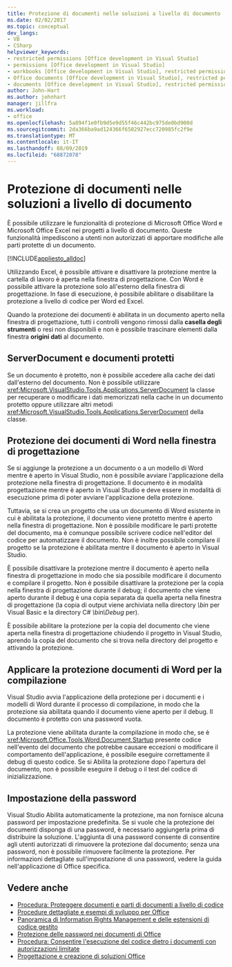 ```yaml
---
title: Protezione di documenti nelle soluzioni a livello di documento
ms.date: 02/02/2017
ms.topic: conceptual
dev_langs:
- VB
- CSharp
helpviewer_keywords:
- restricted permissions [Office development in Visual Studio]
- permissions [Office development in Visual Studio]
- workbooks [Office development in Visual Studio], restricted permissions
- Office documents [Office development in Visual Studio], restricted permissions
- documents [Office development in Visual Studio], restricted permissions
author: John-Hart
ms.author: johnhart
manager: jillfra
ms.workload:
- office
ms.openlocfilehash: 5a894f1e0fb9d5e9d55f46c442bc975de0bd900d
ms.sourcegitcommit: 2da366ba9ad124366f6502927ecc720985fc2f9e
ms.translationtype: MT
ms.contentlocale: it-IT
ms.lasthandoff: 08/09/2019
ms.locfileid: "68872078"
---
```

# <a name="document-protection-in-document-level-solutions"></a>Protezione di documenti nelle soluzioni a livello di documento
  È possibile utilizzare le funzionalità di protezione di Microsoft Office Word e Microsoft Office Excel nei progetti a livello di documento. Queste funzionalità impediscono a utenti non autorizzati di apportare modifiche alle parti protette di un documento.

 [!INCLUDE[appliesto_alldoc](../vsto/includes/appliesto-alldoc-md.md)]

 Utilizzando Excel, è possibile attivare e disattivare la protezione mentre la cartella di lavoro è aperta nella finestra di progettazione. Con Word è possibile attivare la protezione solo all'esterno della finestra di progettazione. In fase di esecuzione, è possibile abilitare o disabilitare la protezione a livello di codice per Word ed Excel.

 Quando la protezione dei documenti è abilitata in un documento aperto nella finestra di progettazione, tutti i controlli vengono rimossi dalla **casella degli strumenti** o resi non disponibili e non è possibile trascinare elementi dalla finestra **origini dati** al documento.

## <a name="serverdocument-and-protected-documents"></a>ServerDocument e documenti protetti
 Se un documento è protetto, non è possibile accedere alla cache dei dati dall'esterno del documento. Non è possibile utilizzare <xref:Microsoft.VisualStudio.Tools.Applications.ServerDocument> la classe per recuperare o modificare i dati memorizzati nella cache in un documento protetto oppure utilizzare altri metodi <xref:Microsoft.VisualStudio.Tools.Applications.ServerDocument> della classe.

## <a name="word-document-protection-in-the-designer"></a>Protezione dei documenti di Word nella finestra di progettazione
 Se si aggiunge la protezione a un documento o a un modello di Word mentre è aperto in Visual Studio, non è possibile avviare l'applicazione della protezione nella finestra di progettazione. Il documento è in modalità progettazione mentre è aperto in Visual Studio e deve essere in modalità di esecuzione prima di poter avviare l'applicazione della protezione.

 Tuttavia, se si crea un progetto che usa un documento di Word esistente in cui è abilitata la protezione, il documento viene protetto mentre è aperto nella finestra di progettazione. Non è possibile modificare le parti protette del documento, ma è comunque possibile scrivere codice nell'editor del codice per automatizzare il documento. Non è inoltre possibile compilare il progetto se la protezione è abilitata mentre il documento è aperto in Visual Studio.

 È possibile disattivare la protezione mentre il documento è aperto nella finestra di progettazione in modo che sia possibile modificare il documento e compilare il progetto. Non è possibile disattivare la protezione per la copia nella finestra di progettazione durante il debug; il documento che viene aperto durante il debug è una copia separata da quella aperta nella finestra di progettazione (la copia di output viene archiviata nella directory *\bin* per Visual Basic e la directory C# *\bin\Debug* per).

 È possibile abilitare la protezione per la copia del documento che viene aperta nella finestra di progettazione chiudendo il progetto in Visual Studio, aprendo la copia del documento che si trova nella directory del progetto e attivando la protezione.

## <a name="enforce-word-document-protection-on-build"></a>Applicare la protezione documenti di Word per la compilazione
 Visual Studio avvia l'applicazione della protezione per i documenti e i modelli di Word durante il processo di compilazione, in modo che la protezione sia abilitata quando il documento viene aperto per il debug. Il documento è protetto con una password vuota.

 La protezione viene abilitata durante la compilazione in modo che, se è <xref:Microsoft.Office.Tools.Word.Document.Startup> presente codice nell'evento del documento che potrebbe causare eccezioni o modificare il comportamento dell'applicazione, è possibile eseguire correttamente il debug di questo codice. Se si Abilita la protezione dopo l'apertura del documento, non è possibile eseguire il debug o il test del codice di inizializzazione.

## <a name="setting-the-password"></a>Impostazione della password
 Visual Studio Abilita automaticamente la protezione, ma non fornisce alcuna password per impostazione predefinita. Se si vuole che la protezione dei documenti disponga di una password, è necessario aggiungerla prima di distribuire la soluzione. L'aggiunta di una password consente di consentire agli utenti autorizzati di rimuovere la protezione dal documento; senza una password, non è possibile rimuovere facilmente la protezione. Per informazioni dettagliate sull'impostazione di una password, vedere la guida nell'applicazione di Office specifica.

## <a name="see-also"></a>Vedere anche
- [Procedura: Proteggere documenti e parti di documenti a livello di codice](../vsto/how-to-programmatically-protect-documents-and-parts-of-documents.md)
- [Procedure dettagliate e esempi di sviluppo per Office](../vsto/office-development-samples-and-walkthroughs.md)
- [Panoramica di Information Rights Management e delle estensioni di codice gestito](../vsto/information-rights-management-and-managed-code-extensions-overview.md)
- [Protezione delle password nei documenti di Office](../vsto/password-protection-on-office-documents.md)
- [Procedura: Consentire l'esecuzione del codice dietro i documenti con autorizzazioni limitate](../vsto/how-to-permit-code-to-run-behind-documents-with-restricted-permissions.md)
- [Progettazione e creazione di soluzioni Office](../vsto/designing-and-creating-office-solutions.md)
